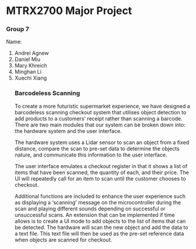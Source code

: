 # MTRX2700 Major Project

### Group 7

<p>Name:<br>
<ol>
	<li>Andrei Agnew</li>
	<li>Daniel Miu </li>
  <li>Mary Khreich </li>
	<li>Minghan Li  </li>
  <li>Xuechi Xiang </li>

### Barcodeless Scanning
<p>
To create a more futuristic supermarket experience, we have designed a barcodeless scanning checkout system that utilises object detection to add products to a customers’ receipt rather than scanning a barcode. There are two main modules that our system can be broken down into: the hardware system and the user interface.
</p>
  
<p>
The hardware system uses a Lidar sensor to scan an object from a fixed distance, compare the scan to pre-set data to determine the objects nature, and communicate this information to the user interface.
</p>
  
<p>
The user interface emulates a checkout register in that it shows a list of items that have been scanned,
the quantity of each, and their price. The UI will repeatedly call for an item to scan until the customer
chooses to checkout.
</p>
  
<p>
Additional functions are included to enhance the user experience such as displaying a ‘scanning’ message
on the microcontroller during the scan and playing different sounds depending on successful or unsuccessful
scans.
An extension that can be implemented if time allows is to create a UI mode to add objects to the list of
items that can be detected. The hardware will scan the new object and add the data to a text file. This
text file will then be used as the pre-set reference data when objects are scanned for checkout.
</p>

